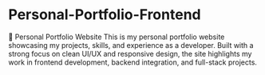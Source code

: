 # Personal-Portfolio-Frontend
🎯 Personal Portfolio Website This is my personal portfolio website showcasing my projects, skills, and experience as a developer. Built with a strong focus on clean UI/UX and responsive design, the site highlights my work in frontend development, backend integration, and full-stack projects.  
